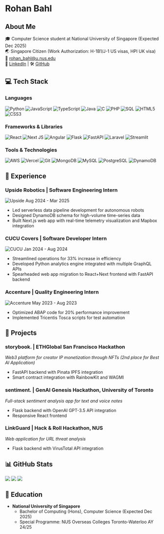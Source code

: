 # Rohan Bahl

## About Me
🎓 Computer Science student at National University of Singapore (Expected Dec 2025)  
🌏 Singapore Citizen (Work Authorization: H-1B1/J-1 US visas, HPI UK visa)  
📧 rohan_bahl@u.nus.edu  
💼 [LinkedIn](https://linkedin.com/in/rohan-bahl) | 🛠️ [GitHub](https://github.com/RB9823)

## 💻 Tech Stack

### Languages
![Python](https://img.shields.io/badge/python-%233776AB?style=for-the-badge&logo=python&logoColor=white)
![JavaScript](https://img.shields.io/badge/javascript-%23323330.svg?style=for-the-badge&logo=javascript&logoColor=%23F7DF1E)
![TypeScript](https://img.shields.io/badge/typescript-%23007ACC.svg?style=for-the-badge&logo=typescript&logoColor=white)
![Java](https://img.shields.io/badge/java-%23ED8B00.svg?style=for-the-badge&logo=java&logoColor=white)
![C](https://img.shields.io/badge/c-%2300599C.svg?style=for-the-badge&logo=c&logoColor=white)
![PHP](https://img.shields.io/badge/php-%23777BB4.svg?style=for-the-badge&logo=php&logoColor=white)
![SQL](https://img.shields.io/badge/sql-%2307405e.svg?style=for-the-badge&logo=sqlite&logoColor=white)
![HTML5](https://img.shields.io/badge/html5-%23E34F26.svg?style=for-the-badge&logo=html5&logoColor=white)
![CSS3](https://img.shields.io/badge/css3-%231572B6.svg?style=for-the-badge&logo=css3&logoColor=white)

### Frameworks & Libraries
![React](https://img.shields.io/badge/react-%2320232a.svg?style=for-the-badge&logo=react&logoColor=%2361DAFB)
![Next JS](https://img.shields.io/badge/Next-black?style=for-the-badge&logo=next.js&logoColor=white)
![Angular](https://img.shields.io/badge/angular-%23DD0031.svg?style=for-the-badge&logo=angular&logoColor=white)
![Flask](https://img.shields.io/badge/flask-%23000.svg?style=for-the-badge&logo=flask&logoColor=white)
![FastAPI](https://img.shields.io/badge/FastAPI-005571?style=for-the-badge&logo=fastapi&logoColor=white)
![Laravel](https://img.shields.io/badge/laravel-%23FF2D20.svg?style=for-the-badge&logo=laravel&logoColor=white)
![Streamlit](https://img.shields.io/badge/streamlit-%23FF4B4B.svg?style=for-the-badge&logo=streamlit&logoColor=white)

### Tools & Technologies
![AWS](https://img.shields.io/badge/AWS-%23FF9900.svg?style=for-the-badge&logo=amazon-aws&logoColor=white)
![Vercel](https://img.shields.io/badge/vercel-%23000000.svg?style=for-the-badge&logo=vercel&logoColor=white)
![Git](https://img.shields.io/badge/git-%23F05033.svg?style=for-the-badge&logo=git&logoColor=white)
![MongoDB](https://img.shields.io/badge/MongoDB-%234ea94b.svg?style=for-the-badge&logo=mongodb&logoColor=white)
![MySQL](https://img.shields.io/badge/mysql-%2300f.svg?style=for-the-badge&logo=mysql&logoColor=white)
![PostgreSQL](https://img.shields.io/badge/postgres-%23316192.svg?style=for-the-badge&logo=postgresql&logoColor=white)
![DynamoDB](https://img.shields.io/badge/Amazon%20DynamoDB-4053D6?style=for-the-badge&logo=Amazon%20DynamoDB&logoColor=white)

## 🔭 Experience

### Upside Robotics | Software Engineering Intern
![Upside](https://img.shields.io/badge/Upside_Robotics-%23c5f53f?style=for-the-badge) Aug 2024 - Mar 2025

- Led serverless data pipeline development for autonomous robots
- Designed DynamoDB schema for high-volume time-series data
- Built Next.js web app with real-time telemetry visualization and Mapbox integration

### CUCU Covers | Software Developer Intern
![CUCU](https://img.shields.io/badge/CUCU_Covers-%23FF6B6B?style=for-the-badge) Jan 2024 - Aug 2024

- Streamlined operations for 33% increase in efficiency
- Developed Python analytics engine integrated with multiple GraphQL APIs
- Spearheaded web app migration to React+Next frontend with FastAPI backend

### Accenture | Quality Engineering Intern
![Accenture](https://img.shields.io/badge/Accenture-%23A100FF?style=for-the-badge) May 2023 - Aug 2023

- Optimized ABAP code for 20% performance improvement
- Implemented Tricentis Tosca scripts for test automation

## 🚀 Projects

### storybook. | ETHGlobal San Francisco Hackathon
*Web3 platform for creator IP monetization through NFTs (2nd place for Best AI Application)*
- FastAPI backend with Pinata IPFS integration
- Smart contract integration with RainbowKit and WAGMI

### sentiment. | GenAI Genesis Hackathon, University of Toronto
*Full-stack sentiment analysis app for text and voice notes*
- Flask backend with OpenAI GPT-3.5 API integration
- Responsive React frontend

### LinkGuard | Hack & Roll Hackathon, NUS
*Web application for URL threat analysis*
- Flask backend with VirusTotal API integration

## 📊 GitHub Stats
![](https://github-readme-stats.vercel.app/api?username=RB9823&theme=react&hide_border=false&include_all_commits=true&count_private=true)
![](https://github-readme-streak-stats.herokuapp.com/?user=RB9823&theme=react&hide_border=false)
![](https://github-readme-stats.vercel.app/api/top-langs/?username=RB9823&theme=react&hide_border=false&include_all_commits=true&count_private=true&layout=compact)

## 🌱 Education
- **National University of Singapore**
  - Bachelor of Computing (Hons), Computer Science (Expected Dec 2025)
  - Special Programme: NUS Overseas Colleges Toronto-Waterloo AY 24/25
